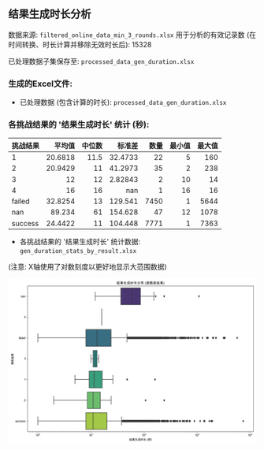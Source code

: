 ## 结果生成时长分析
数据来源: `filtered_online_data_min_3_rounds.xlsx`
用于分析的有效记录数 (在时间转换、时长计算并移除无效时长后): 15328

已处理数据子集保存至: `processed_data_gen_duration.xlsx`

### 生成的Excel文件:
- 已处理数据 (包含计算的时长): `processed_data_gen_duration.xlsx`

### 各挑战结果的 '结果生成时长' 统计 (秒):
| 挑战结果   |   平均值 |   中位数 |    标准差 |   数量 |   最小值 |   最大值 |
|:-----------|---------:|---------:|----------:|-------:|---------:|---------:|
| 1          |  20.6818 |     11.5 |  32.4733  |     22 |        5 |      160 |
| 2          |  20.9429 |     11   |  41.2973  |     35 |        2 |      238 |
| 3          |  12      |     12   |   2.82843 |      2 |       10 |       14 |
| 4          |  16      |     16   | nan       |      1 |       16 |       16 |
| failed     |  32.8254 |     13   | 129.541   |   7450 |        1 |     5644 |
| nan        |  89.234  |     61   | 154.628   |     47 |       12 |     1078 |
| success    |  24.4422 |     11   | 104.448   |   7771 |        1 |     7363 |
- 各挑战结果的 '结果生成时长' 统计数据: `gen_duration_stats_by_result.xlsx`

(注意: X轴使用了对数刻度以更好地显示大范围数据)

![结果生成时长分布图](gen_duration_boxplot_by_result.png)
